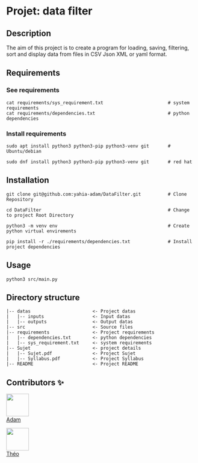 # Projet: data filter

## Description

The aim of this project is to create a program for loading, saving, filtering,
sort and display data from files in CSV Json XML or yaml format.

## Requirements

### See requirements
```
cat requirements/sys_requirement.txt                        # system requirements
cat requirements/dependencies.txt                           # python dependencies
```
### Install requirements
```
sudo apt install python3 python3-pip python3-venv git       # Ubuntu/debian 
```
```
sudo dnf install python3 python3-pip python3-venv git       # red hat
```

## Installation

```
git clone git@github.com:yahia-adam/DataFilter.git          # Clone Repository 

cd DataFilter                                               # Change to project Root Directory

python3 -m venv env                                         # Create python virtual envirements 

pip install -r ./requirements/dependencies.txt              # Install project dependencies
```

## Usage

```
python3 src/main.py
```

## Directory structure

```
|-- datas                       <- Project datas
|   |-- inputs                  <- Input datas
|   |-- outputs                 <- Output datas
|-- src                         <- Source files
|-- requirements                <- Project requirements
|   |-- dependencies.txt        <- python dependencies
|   |-- sys_requirement.txt     <- system requirements
|-- Sujet                       <- project details
|   |-- Sujet.pdf               <- Project Sujet
|   |-- Syllabus.pdf            <- Project Syllabus
|-- README                      <- Project README
```
## Contributors ✨

[<img src="https://github.com/yahia-adam.png" width="60px;"/><br/><sub><a href="https://github.com/yahia-adam">Adam</a></sub>](https://github.com/yahia-adam/DataFilter) 

[<img src="https://github.com/Zameloth.png" width="60px;"/><br/><sub><a href="https://github.com/yahia-adam">Théo</a></sub>](https://github.com/Zameloth/DataFilter)
